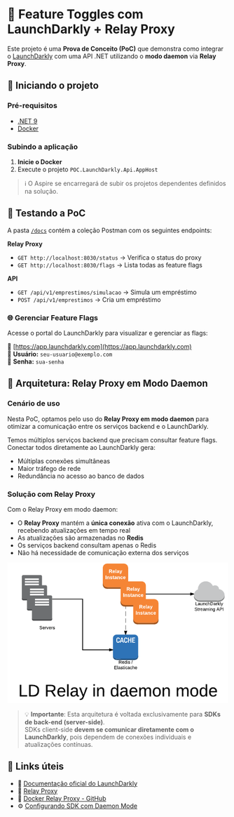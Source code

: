 # 🚀 Feature Toggles com LaunchDarkly + Relay Proxy

Este projeto é uma **Prova de Conceito (PoC)** que demonstra como integrar o [LaunchDarkly](https://launchdarkly.com/) com uma API .NET utilizando o **modo daemon** via **Relay Proxy**.



## 🐳 Iniciando o projeto

### Pré-requisitos

- [.NET 9](https://dotnet.microsoft.com/en-us/download/dotnet/9.0)
- [Docker](https://www.docker.com/)

### Subindo a aplicação

1. **Inicie o Docker**
2. Execute o projeto `POC.LaunchDarkly.Api.AppHost`

> ℹ️ O Aspire se encarregará de subir os projetos dependentes definidos na solução.


## 🧪 Testando a PoC

A pasta [`/docs`](./docs) contém a coleção Postman com os seguintes endpoints:

**Relay Proxy**
- `GET http://localhost:8030/status` → Verifica o status do proxy  
- `GET http://localhost:8030/flags` → Lista todas as feature flags

**API**
- `GET /api/v1/emprestimos/simulacao` → Simula um empréstimo  
- `POST /api/v1/emprestimos` → Cria um empréstimo

### 🌐 Gerenciar Feature Flags

Acesse o portal do LaunchDarkly para visualizar e gerenciar as flags:

🔗 [https://app.launchdarkly.com](https://app.launchdarkly.com)  
👤 **Usuário:** `seu-usuario@exemplo.com`  
🔑 **Senha:** `sua-senha`


## 🧠 Arquitetura: Relay Proxy em Modo Daemon

### Cenário de uso

Nesta PoC, optamos pelo uso do **Relay Proxy em modo daemon** para otimizar a comunicação entre os serviços backend e o LaunchDarkly.

Temos múltiplos serviços backend que precisam consultar feature flags. Conectar todos diretamente ao LaunchDarkly gera:

- Múltiplas conexões simultâneas
- Maior tráfego de rede
- Redundância no acesso ao banco de dados

### Solução com Relay Proxy

Com o Relay Proxy em modo daemon:

- O **Relay Proxy** mantém a **única conexão** ativa com o LaunchDarkly, recebendo atualizações em tempo real
- As atualizações são armazenadas no **Redis**
- Os serviços backend consultam apenas o Redis
- Não há necessidade de comunicação externa dos serviços

<p >
  <img src="docs/architecture/relay-daemon.png" alt="Arquitetura Relay Proxy em modo daemon" width="600"/>
</p>

> 💡 **Importante**: Esta arquitetura é voltada exclusivamente para **SDKs de back-end (server-side)**.  
> SDKs client-side **devem se comunicar diretamente com o LaunchDarkly**, pois dependem de conexões individuais e atualizações contínuas.


## 🔗 Links úteis

- 📘 [Documentação oficial do LaunchDarkly](https://launchdarkly.com/docs/)
- 🧠 [Relay Proxy](https://launchdarkly.com/docs/sdk/relay-proxy)
- 🐳 [Docker Relay Proxy - GitHub](https://github.com/launchdarkly/ld-relay/blob/master/README.md)
- ⚙️ [Configurando SDK com Daemon Mode](https://launchdarkly.com/docs/sdk/features/relay-proxy-configuration/daemon-mode)